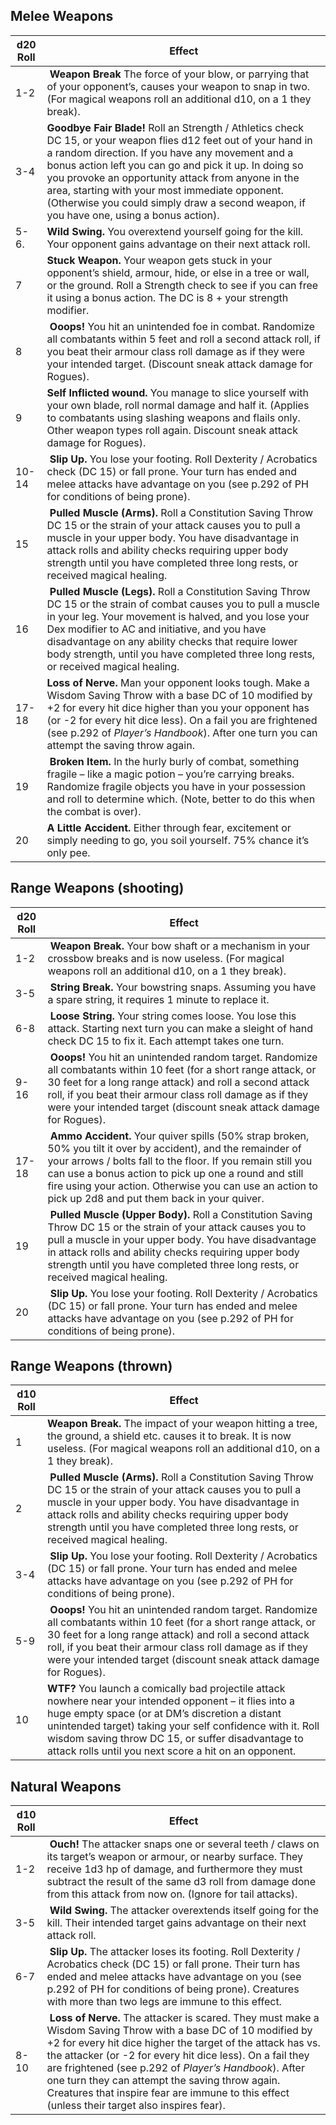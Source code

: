 ## Melee Weapons

| d20 Roll | Effect |
|------|--------|
|1-2| **Weapon Break** The force of your blow, or parrying that of your opponent’s, causes your weapon to snap in two. (For magical weapons roll an additional d10, on a 1 they break).|
|3-4 |**Goodbye Fair Blade!** Roll an Strength / Athletics check DC 15, or your weapon flies d12 feet out of your hand in a random direction. If you have any movement and a bonus action left you can go and pick it up. In doing so you provoke an opportunity attack from anyone in the area, starting with your most immediate opponent. (Otherwise you could simply draw a second weapon, if you have one, using a bonus action).|
|5-6. |**Wild Swing.** You overextend yourself going for the kill. Your opponent gains advantage on their next attack roll.|
|7| **Stuck Weapon.** Your weapon gets stuck in your opponent’s shield, armour, hide, or else in a tree or wall, or the ground. Roll a Strength check to see if you can free it using a bonus action. The DC is 8 + your strength modifier.|
| 8 | **Ooops!** You hit an unintended foe in combat. Randomize all combatants within 5 feet and roll a second attack roll, if you beat their armour class roll damage as if they were your intended target. (Discount sneak attack damage for Rogues).|
| 9 | **Self Inflicted wound.** You manage to slice yourself with your own blade, roll normal damage and half it. (Applies to combatants using slashing weapons and flails only. Other weapon types roll again. Discount sneak attack damage for Rogues).|
|10-14| **Slip Up.** You lose your footing. Roll Dexterity / Acrobatics check (DC 15) or fall prone. Your turn has ended and melee attacks have advantage on you (see p.292 of PH for conditions of being prone).|
| 15 | **Pulled Muscle (Arms).** Roll a Constitution Saving Throw DC 15 or the strain of your attack causes you to pull a muscle in your upper body. You have disadvantage in attack rolls and ability checks requiring upper body strength until you have completed three long rests, or received magical healing.|
| 16 | **Pulled Muscle (Legs).** Roll a Constitution Saving Throw DC 15 or the strain of combat causes you to pull a muscle in your leg. Your movement is halved, and you lose your Dex modifier to AC and initiative, and you have disadvantage on any ability checks that require lower body strength, until you have completed three long rests, or received magical healing.|
| 17-18 | **Loss of Nerve.** Man your opponent looks tough. Make a Wisdom Saving Throw with a base DC of 10 modified by +2 for every hit dice higher than you your opponent has (or -2 for every hit dice less). On a fail you are frightened (see p.292 of _Player’s Handbook_). After one turn you can attempt the saving throw again.|
| 19 | **Broken Item.** In the hurly burly of combat, something fragile – like a magic potion – you’re carrying breaks. Randomize fragile objects you have in your possession and roll to determine which. (Note, better to do this when the combat is over).|
| 20 | **A Little Accident.** Either through fear, excitement or simply needing to go, you soil yourself. 75% chance it’s only pee.|

## Range Weapons (shooting)
| d20 Roll | Effect |
|------|--------|
|1-2| **Weapon Break.** Your bow shaft or a mechanism in your crossbow breaks and is now useless. (For magical weapons roll an additional d10, on a 1 they break).|
|3-5| **String Break.** Your bowstring snaps. Assuming you have a spare string, it requires 1 minute to replace it.|
|6-8| **Loose String.** Your string comes loose. You lose this attack. Starting next turn you can make a sleight of hand check DC 15 to fix it. Each attempt takes one turn.|
|9-16| **Ooops!** You hit an unintended random target. Randomize all combatants within 10 feet (for a short range attack, or 30 feet for a long range attack) and roll a second attack roll, if you beat their armour class roll damage as if they were your intended target (discount sneak attack damage for Rogues).|
|17-18| **Ammo Accident.** Your quiver spills (50% strap broken, 50% you tilt it over by accident), and the remainder of your arrows / bolts fall to the floor. If you remain still you can use a bonus action to pick up one a round and still fire using your action. Otherwise you can use an action to pick up 2d8 and put them back in your quiver.|
|19| **Pulled Muscle (Upper Body).** Roll a Constitution Saving Throw DC 15 or the strain of your attack causes you to pull a muscle in your upper body. You have disadvantage in attack rolls and ability checks requiring upper body strength until you have completed three long rests, or received magical healing.|
|20| **Slip Up.** You lose your footing. Roll Dexterity / Acrobatics (DC 15) or fall prone. Your turn has ended and melee attacks have advantage on you (see p.292 of PH for conditions of being prone).|

## Range Weapons (thrown)
| d10 Roll | Effect |
|------|--------|
|1| **Weapon Break.** The impact of your weapon hitting a tree, the ground, a shield etc. causes it to break. It is now useless. (For magical weapons roll an additional d10, on a 1 they break).|
|2| **Pulled Muscle (Arms).** Roll a Constitution Saving Throw DC 15 or the strain of your attack causes you to pull a muscle in your upper body. You have disadvantage in attack rolls and ability checks requiring upper body strength until you have completed three long rests, or received magical healing.|
|3-4| **Slip Up.** You lose your footing. Roll Dexterity / Acrobatics (DC 15) or fall prone. Your turn has ended and melee attacks have advantage on you (see p.292 of PH for conditions of being prone).|
|5-9| **Ooops!** You hit an unintended random target. Randomize all combatants within 10 feet (for a short range attack, or 30 feet for a long range attack) and roll a second attack roll, if you beat their armour class roll damage as if they were your intended target (discount sneak attack damage for Rogues).|
|10| **WTF?** You launch a comically bad projectile attack nowhere near your intended opponent – it flies into a huge empty space (or at DM’s discretion a distant unintended target) taking your self confidence with it. Roll wisdom saving throw DC 15, or suffer disadvantage to attack rolls until you next score a hit on an opponent.|

## Natural Weapons
| d10 Roll | Effect |
|------|--------|
|1-2| **Ouch!** The attacker snaps one or several teeth / claws on its target’s weapon or armour, or nearby surface. They receive 1d3 hp of damage, and furthermore they must subtract the result of the same d3 roll from damage done from this attack from now on. (Ignore for tail attacks).|
|3-5| **Wild Swing.** The attacker overextends itself going for the kill. Their intended target gains advantage on their next attack roll.|
|6-7| **Slip Up.** The attacker loses its footing. Roll Dexterity / Acrobatics check (DC 15) or fall prone. Their turn has ended and melee attacks have advantage on you (see p.292 of PH for conditions of being prone). Creatures with more than two legs are immune to this effect.|
|8-10| **Loss of Nerve.** The attacker is scared. They must make a Wisdom Saving Throw with a base DC of 10 modified by +2 for every hit dice higher the target of the attack has vs. the attacker (or -2 for every hit dice less). On a fail they are frightened (see p.292 of _Player’s Handbook_). After one turn they can attempt the saving throw again. Creatures that inspire fear are immune to this effect (unless their target also inspires fear).|